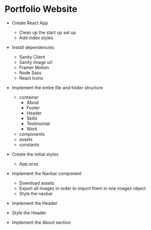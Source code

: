 # Portfolio Website

- Create React App
  - Clean up the start up set up
  - Add index styles
- Install dependencies
  - Sanity Client
  - Sanity Image url
  - Framer Motion
  - Node Sass
  - React Icons
- Implement the entire file and folder structure
  - container
    - About
    - Footer
    - Header
    - Skills
    - Testimonial
    - Work
  - components
  - assets
  - constants
- Create the initial styles

  - App.scss

- Implement the Navbar component

  - Download assets
  - Export all images in order to import them in one images object
  - Style the navbar

- Implement the Header
- Style the Header

- Implement the About section
